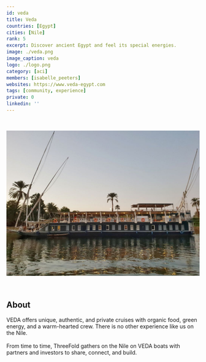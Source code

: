 ```yaml
---
id: veda
title: Veda
countries: [Egypt]
cities: [Nile]
rank: 5
excerpt: Discover ancient Egypt and feel its special energies.
image: ./veda.png
image_caption: veda
logo: ./logo.png
category: [aci]
members: [isabelle_peeters]
websites: https://www.veda-egypt.com
tags: [community, experience]
private: 0
linkedin: ''
---
```


<br/>

![veda](./veda2.jpg)

<br/>

## About

VEDA offers unique, authentic, and private cruises with organic food, green energy, and a warm-hearted crew. There is no other experience like us on the Nile.
<br/>
<br/>
From time to time, ThreeFold gathers on the Nile on VEDA boats with partners and investors to share, connect, and build.

<!-- ## Impact

## Powered by ThreeFold

## Join saving our planet!

## Support this project

## TFGrid Solution

### Roadmap
 -->


